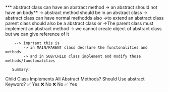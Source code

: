 *** abstract class can have an abstract method 
    -> an abstract should not have an body**
    -> abstract method should be in an abstract class
    -> abstract class can have normal methodds also
    ->to extend an abstract class parent class should also be a abstract class  or
         ->The parent class must  implement an abstract method
    -> we cannot create object of abstract class but we can give reference of it

        --> imprtant this is
            -> in MAIN/PARENT class decrlare the functonalities and methods 
            -> and in SUB/CHILD class implement and modify those methods/functonalities

       Summary:

Child Class Implements All Abstract Methods?	Should Use abstract Keyword?
✅ Yes	                                                    ❌ No
❌ No	                                                    ✅ Yes
